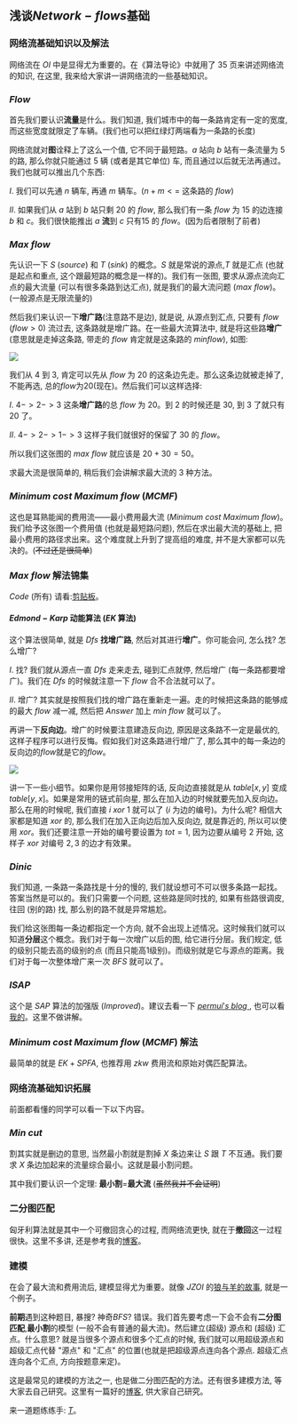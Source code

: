 ## 浅谈$Network-flows$基础

### 网络流基础知识以及解法

网络流在 $OI$ 中是显得尤为重要的。在《算法导论》中就用了 $35$ 页来讲述网络流的知识, 在这里, 我来给大家讲一讲网络流的一些基础知识。

### $Flow$

首先我们要认识**流量**是什么。我们知道, 我们城市中的每一条路肯定有一定的宽度, 而这些宽度就限定了车辆。(我们也可以把红绿灯两端看为一条路的长度)

网络流就对**图**诠释上了这么一个值, 它不同于最短路。$a$ 站向 $b$ 站有一条流量为
 $5$ 的路, 那么你就只能通过 $5$ 辆 (或者是其它单位) 车, 而且通过以后就无法再通过。我们也就可以推出几个东西:

$I.$ 我们可以先通 $n$ 辆车, 再通 $m$ 辆车。($n+m<=$ 这条路的 $flow$)

$II.$ 如果我们从 $a$ 站到 $b$ 站只剩 $20$ 的 $flow$, 那么我们有一条 $flow$ 为 $15$ 的边连接 $b$ 和 $c$。我们很快能推出 $a$ **流**到 $c$ 只有$15$ 的 $flow$。(因为后者限制了前者)

### $Max\ flow$

先认识一下 $S$ ($source$) 和 $T$ ($sink$) 的概念。$S$ 就是常说的源点,$T$ 就是汇点 (也就是起点和重点, 这个跟最短路的概念是一样的)。我们有一张图, 要求从源点流向汇点的最大流量 (可以有很多条路到达汇点), 就是我们的最大流问题 ($max\ flow$)。(一般源点是无限流量的)

然后我们来认识一下**增广路**(注意路不是边), 就是说, 从源点到汇点, 只要有 $flow$ ($flow>0$) 流过去, 这条路就是增广路。在一些最大流算法中, 就是将这些路**增广**(意思就是走掉这条路, 带走的 $flow$ 肯定就是这条路的 $min flow$), 如图:

![](https://cdn.luogu.org/upload/pic/2262.png)

我们从 $4$ 到 $3$, 肯定可以先从 $flow$ 为 $20$ 的这条边先走。那么这条边就被走掉了, 不能再选, 总的$flow$为$20$(现在)。然后我们可以这样选择:

$I.$ $4->2->3$ 这条**增广路**的总 $flow$ 为 $20$。到 $2$ 的时候还是 $30$, 到
 $3$ 了就只有 $20$ 了。

$II.$ $4->2->1->3$ 这样子我们就很好的保留了 $30$ 的 $flow$。

所以我们这张图的 $max\ flow$ 就应该是 $20+30=50$。

求最大流是很简单的, 稍后我们会讲解求最大流的 $3$ 种方法。

### $Minimum\ cost\ Maximum\ flow$ $(MCMF)$

这也是耳熟能闻的费用流——最小费用最大流 ($Minimum\ cost\ Maximum\ flow$)。我们给予这张图一个费用值 (也就是最短路问题), 然后在求出最大流的基础上, 把最小费用的路径求出来。这个难度就上升到了提高组的难度, 并不是大家都可以先决的。(~~不过还是很简单~~)

### $Max\ flow$ 解法锦集

$Code$ (所有) 请看:[剪贴板](https://www.luogu.org/paste/6t8jgtxc)。

#### $Edmond-Karp$ 动能算法 ($EK$ 算法)

这个算法很简单, 就是 $Dfs$ **找增广路**, 然后对其进行**增广**。你可能会问, 怎么找? 怎么增广?

$I.$ 找? 我们就从源点一直 $Dfs$ 走来走去, 碰到汇点就停, 然后增广 (每一条路都要增广)。我们在 $Dfs$ 的时候就注意一下 $flow$ 合不合法就可以了。

$II.$ 增广? 其实就是按照我们找的增广路在重新走一遍。走的时候把这条路的能够成的最大 $flow$ 减一减, 然后把 $Answer$ 加上 $min\ flow$ 就可以了。

再讲一下**反向边**。增广的时候要注意建造反向边, 原因是这条路不一定是最优的, 这样子程序可以进行反悔。假如我们对这条路进行增广了, 那么其中的每一条边的反向边的$flow$就是它的$flow$。

![](https://cdn.luogu.org/upload/pic/20473.png)

讲一下一些小细节。如果你是用邻接矩阵的话, 反向边直接就是从 $table[x,y]$ 变成 $table[y,x]$。如果是常用的链式前向星, 那么在加入边的时候就要先加入反向边。那么在用的时候呢, 我们直接 $i\ xor\ 1$ 就可以了 ($i$ 为边的编号)。为什么呢? 相信大家都是知道 $xor$ 的, 那么我们在加入正向边后加入反向边, 就是靠近的, 所以可以使用 $xor$。我们还要注意一开始的编号要设置为 $tot=1$, 因为边要从编号 $2$ 开始, 这样子 $xor$ 对编号 $2,3$ 的边才有效果。

### $Dinic$

我们知道, 一条路一条路找是十分的慢的, 我们就设想可不可以很多条路一起找。答案当然是可以的。我们只需要一个问题, 这些路是同时找的, 如果有些路很调皮, 往回 (别的路) 找, 那么别的路不就是异常尴尬。

我们给这张图每一条边都指定一个方向, 就不会出现上述情况。这时候我们就可以知道**分层**这个概念。我们对于每一次增广以后的图, 给它进行分层。我们规定, 低的级别只能去高的级别的点 (而且只能高$1$级别)。而级别就是它与源点的距离。我们对于每一次整体增广来一次 $BFS$ 就可以了。

### $ISAP$

这个是 $SAP$ 算法的加强版 ($Improved$)。建议去看一下 [ $permui's\ blog$ ](https://www.cnblogs.com/owenyu/p/6852664.html), 也可以看[我的](https://xarfa.github.io/2018/06/18/ISAP/)。这里不做讲解。

### $Minimum\ cost\ Maximum\ flow$ $(MCMF)$ 解法

最简单的就是 $EK+SPFA$, 也推荐用 $zkw$ 费用流和原始对偶匹配算法。

### 网络流基础知识拓展

前面都看懂的同学可以看一下以下内容。

### $Min\ cut$

割其实就是删边的意思, 当然最小割就是割掉 $X$ 条边来让 $S$ 跟 $T$ 不互通。我们要求 $X$ 条边加起来的流量综合最小。这就是最小割问题。

其中我们要认识一个定理: **最小割**=**最大流** (~~虽然我并不会证明~~)

### 二分图匹配

匈牙利算法就是其中一个可撤回贪心的过程, 而网络流更快, 就在于**撤回**这一过程很快。这里不多讲, 还是参考我的[博客](https://www.luogu.org/blog/acking/solution-p3386)。

### 建模

在会了最大流和费用流后, 建模显得尤为重要。就像 $JZOI$ 的[狼与羊的故事](https://www.luogu.org/problemnew/show/P2598), 就是一个例子。

**前期**遇到这种题目, 暴搜? 神奇$BFS$? 错误。我们首先要考虑一下会不会有**二分图匹配**,**最小割**的模型 (一般不会有普通的最大流)。然后建立(超级) 源点和 (超级) 汇点。什么意思? 就是当很多个源点和很多个汇点的时候, 我们就可以用超级源点和超级汇点代替 "源点" 和 "汇点" 的位置(也就是把超级源点连向各个源点. 超级汇点连向各个汇点, 方向按题意来定)。

这是最常见的建模的方法之一, 也是做二分图匹配的方法。还有很多建模方法, 等大家去自己研究。这里有一篇好的[博客](https://www.cnblogs.com/victorique/p/8560656.html), 供大家自己研究。

来一道题练练手: [$T$](https://www.luogu.org/paste/z3085b8l)。
